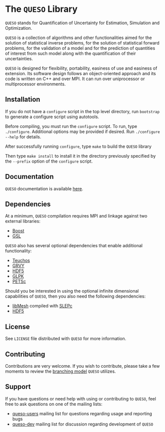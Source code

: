 The `QUESO` Library
=================

`QUESO` stands for Quantification of Uncertainty for Estimation,
Simulation and Optimization.

`QUESO` is a collection of algorithms and other functionalities aimed
for the solution of statistical inverse problems, for the solution of
statistical forward problems, for the validation of a model and for
the prediction of quantities of interest from such model along with
the quantification of their uncertainties.

`QUESO` is designed for flexibility, portability, easiness of use and
easiness of extension. Its software design follows an object-oriented
approach and its code is written on C++ and over MPI. It can run over
uniprocessor or multiprocessor environments.

Installation
------------

If you do not have a `configure` script in the top level directory,
run `bootstrap` to generate a configure script using autotools.

Before compiling, you must run the `configure` script.  To run, type
`./configure`.  Additional options may be provided if desired.  Run
`./configure --help` for details.

After successfully running `configure`, type `make` to build the
`QUESO` library

Then type `make install` to install it in the directory previously
specified by the `--prefix` option of the `configure` script.

Documentation
-------------

`QUESO` documentation is available
[here](http://libqueso.github.io/queso/docs/html/).

Dependencies
------------

At a minimum, `QUESO` compilation requires MPI and linkage against two
external libraries:

- [Boost](http://www.boost.org/)
- [GSL](https://www.gnu.org/software/gsl/)

`QUESO` also has several optional dependencies that enable additional functionality:

- [Teuchos](http://trilinos.sandia.gov/packages/docs/r7.0/packages/teuchos/doc/html/index.html)
- [GRVY](https://red.ices.utexas.edu/projects/hpct/files)
- [HDF5](http://www.hdfgroup.org/HDF5/)
- [GLPK](https://www.gnu.org/software/glpk/)
- [PETSc](http://www.mcs.anl.gov/petsc/)

Should you be interested in using the optional infinite dimensional
capabilities of `QUESO`, then you also need the following dependencies:

- [libMesh](http://libmesh.sourceforge.net) compiled with [SLEPc](http://www.grycap.upv.es/slepc/)
- [HDF5](http://www.hdfgroup.org/HDF5/)

License
-------

See `LICENSE` file distributed with `QUESO` for more information.

Contributing
------------

Contributions are very welcome.  If you wish to contribute, please
take a few moments to review the [branching
model](http://nvie.com/posts/a-successful-git-branching-model/)
`QUESO` utilizes.

Support
-------

If you have questions or need help with using or contributing to `QUESO`,
feel free to ask questions on one of the mailing lists:

- [queso-users](https://groups.google.com/forum/#!forum/queso-users) mailing
  list for questions regarding usage and reporting bugs
- [queso-dev](https://groups.google.com/forum/#!forum/queso-dev) mailing list
  for discussion regarding development of `QUESO`
